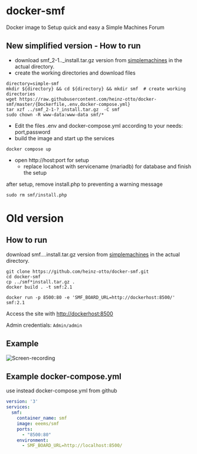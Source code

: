 # docker-smf
Docker image to Setup quick and easy a Simple Machines Forum
## New simplified version - How to run
* download smf_2-1.._install.tar.gz version from [simplemachines](https://download.simplemachines.org/) in the actual directory.
* create the working directories and download files 
```
directory=simple-smf
mkdir ${directory} && cd ${directory} && mkdir smf  # create working directories
wget https://raw.githubusercontent.com/heinz-otto/docker-smf/master/{Dockerfile,.env,docker-compose.yml}
tar xzf ../smf_2-1-?_install.tar.gz  -C smf
sudo chown -R www-data:www-data smf/*
```
* Edit the files .env and docker-compose.yml according to your needs: port,password
* build the image and start up the services
```
docker compose up
```
* open http://host:port for setup
  * replace locahost with servicename (mariadb) for database and finish the setup

after setup, remove install.php to preventing a warning message
```
sudo rm smf/install.php
```
# Old version
## How to run
download smf....install.tar.gz version from [simplemachines](https://download.simplemachines.org/) in the actual directory.
```
git clone https://github.com/heinz-otto/docker-smf.git
cd docker-smf
cp ../smf*install.tar.gz .
docker build . -t smf:2.1
```
`docker run -p 8500:80 -e 'SMF_BOARD_URL=http://dockerhost:8500/' smf:2.1`

Access the site with <http://dockerhost:8500>

Admin credentials: `Admin/admin`

## Example
![Screen-recording](https://i.imgur.com/laKoSDV.gif)

## Example docker-compose.yml

use instead docker-compose.yml from github

```yaml
version: '3'
services:
  smf:
    container_name: smf
    image: eeems/smf
    ports:
      - "8500:80"
    environment:
      - SMF_BOARD_URL=http://localhost:8500/

```
